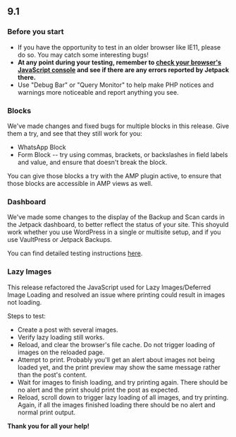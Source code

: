 ## 9.1

### Before you start

- If you have the opportunity to test in an older browser like IE11, please do so. You may catch some interesting bugs!
- **At any point during your testing, remember to [check your browser's JavaScript console](https://codex.wordpress.org/Using_Your_Browser_to_Diagnose_JavaScript_Errors#Step_3:_Diagnosis) and see if there are any errors reported by Jetpack there.**
- Use "Debug Bar" or "Query Monitor" to help make PHP notices and warnings more noticeable and report anything you see.

### Blocks

We've made changes and fixed bugs for multiple blocks in this release. Give them a try, and see that they still work for you:

- WhatsApp Block
- Form Block -- try using commas, brackets, or backslashes in field labels and value, and ensure that doesn't break the block.

You can give those blocks a try with the AMP plugin active, to ensure that those blocks are accessible in AMP views as well.

### Dashboard

We've made some changes to the display of the Backup and Scan cards in the Jetpack dashboard, to better reflect the status of your site. This shoyuld work whether you use WordPress in a single or multisite setup, and if you use VaultPress or Jetpack Backups.

You can find detailed testing instructions [here](https://github.com/Automattic/jetpack/pull/17288).

### Lazy Images

This release refactored the JavaScript used for Lazy Images/Deferred Image Loading and resolved an issue where printing could result
in images not loading.

Steps to test:
- Create a post with several images.
- Verify lazy loading still works.
- Reload, and clear the browser's file cache. Do not trigger loading of images on the reloaded page.
- Attempt to print. Probably you'll get an alert about images not being loaded yet, and the print preview may show the same message rather than the post's content.
- Wait for images to finish loading, and try printing again. There should be no alert and the print should print the post as expected.
- Reload, scroll down to trigger lazy loading of all images, and try printing. Again, if all the images finished loading there should be no alert and normal print output.

**Thank you for all your help!**
